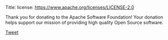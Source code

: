 Title:
license: https://www.apache.org/licenses/LICENSE-2.0

<div id="fb-root"></div>
<script>(function(d, s, id)  {
  var js, fjs = d.getElementsByTagName(s)[0];
  if (d.getElementById(id)) return;
  js = d.createElement(s); js.id = id;
  js.src = "//connect.facebook.net/en_US/sdk.js#xfbml=1&version=v2.0";
  fjs.parentNode.insertBefore(js, fjs);
}(document, 'script', 'facebook-jssdk'));</script>

<script src="https://apis.google.com/js/platform.js" async defer></script>


Thank you for donating to the Apache Software Foundation!
Your donation helps support our mission of providing high quality
Open Source software.

<div class="fb-share-button" data-href="http://apache.org/foundation/donated_fb.html"></div>

<a href="https://twitter.com/share" class="twitter-share-button" data-url="http://www.apache.org/foundation/donate.html" data-text="I just donated to the #Apache Software Foundation! /cc @TheASF">Tweet</a>
<script>!function(d,s,id)  {var js,fjs=d.getElementsByTagName(s)[0],p=/^http:/.test(d.location)?'http':'https';if(!d.getElementById(id)){js=d.createElement(s);js.id=id;js.src=p+'://platform.twitter.com/widgets.js';fjs.parentNode.insertBefore(js,fjs);}}(document, 'script', 'twitter-wjs');</script>

<div class="g-plus" data-action="share" data-height="24" data-href="http://apache.org/foundation/donated_fb.html"></div>

